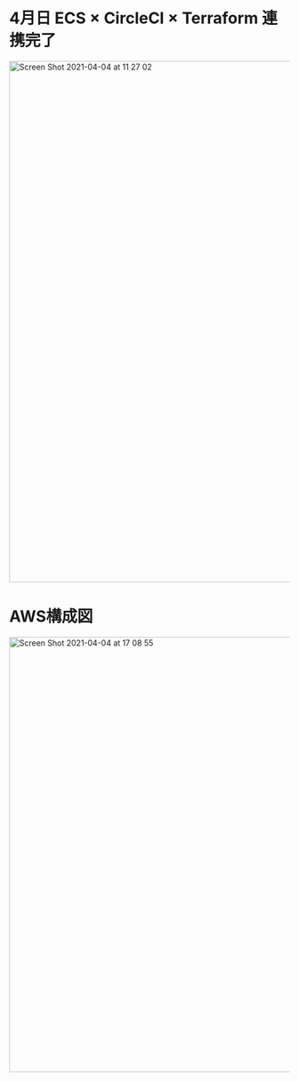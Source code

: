 # 4月日 ECS × CircleCI × Terraform 連携完了 
<img width="937" alt="Screen Shot 2021-04-04 at 11 27 02" src="https://user-images.githubusercontent.com/46371150/113570757-f2802800-964f-11eb-8251-11651c62cd7d.png">

# AWS構成図
<img width="782" alt="Screen Shot 2021-04-04 at 17 08 55" src="https://user-images.githubusercontent.com/46371150/113569798-0d519d00-964e-11eb-9193-0db35951b192.png">

